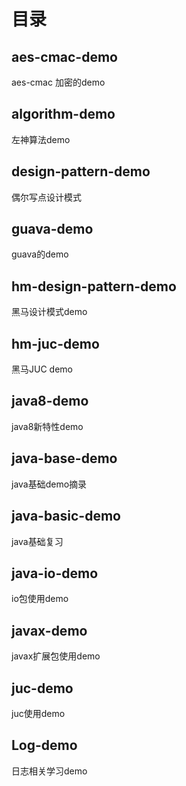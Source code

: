 # 目录
## aes-cmac-demo
aes-cmac 加密的demo

## algorithm-demo
左神算法demo

## design-pattern-demo
偶尔写点设计模式

## guava-demo
guava的demo

## hm-design-pattern-demo
黑马设计模式demo

## hm-juc-demo
黑马JUC demo

## java8-demo
java8新特性demo

## java-base-demo
java基础demo摘录

## java-basic-demo
java基础复习

## java-io-demo
io包使用demo

## javax-demo
javax扩展包使用demo

## juc-demo
juc使用demo

## Log-demo
日志相关学习demo

